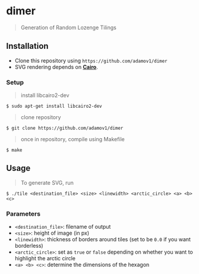 # dimer
> Generation of Random Lozenge Tilings

## Installation

- Clone this repository using `https://github.com/adamov1/dimer`
- SVG rendering depends on <a href="https://www.cairographics.org/" target="_blank">**Cairo**</a>.

### Setup

> install libcairo2-dev

```shell
$ sudo apt-get install libcairo2-dev
```

> clone repository

```shell
$ git clone https://github.com/adamov1/dimer
```

> once in repository, compile using Makefile

```shell
$ make
```

## Usage

> To generate SVG, run
```shell
$ ./tile <destination_file> <size> <linewidth> <arctic_circle> <a> <b> <c>
```
### Parameters
- `<destination_file>`: filename of output
- `<size>`: height of image (in px)
- `<linewidth>`: thickness of borders around tiles (set to be `0.0` if you want borderless)
- `<arctic_circle>`: set as `true` or `false` depending on whether you want to highlight the arctic circle
- `<a> <b> <c>`: determine the dimensions of the hexagon
